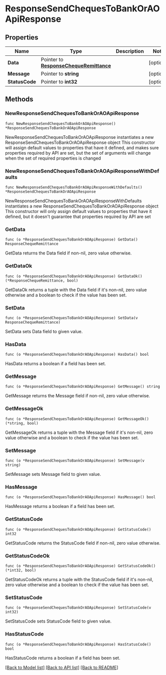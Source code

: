 # ResponseSendChequesToBankOrAOApiResponse

## Properties

Name | Type | Description | Notes
------------ | ------------- | ------------- | -------------
**Data** | Pointer to [**ResponseChequeRemittance**](ResponseChequeRemittance.md) |  | [optional] 
**Message** | Pointer to **string** |  | [optional] 
**StatusCode** | Pointer to **int32** |  | [optional] 

## Methods

### NewResponseSendChequesToBankOrAOApiResponse

`func NewResponseSendChequesToBankOrAOApiResponse() *ResponseSendChequesToBankOrAOApiResponse`

NewResponseSendChequesToBankOrAOApiResponse instantiates a new ResponseSendChequesToBankOrAOApiResponse object
This constructor will assign default values to properties that have it defined,
and makes sure properties required by API are set, but the set of arguments
will change when the set of required properties is changed

### NewResponseSendChequesToBankOrAOApiResponseWithDefaults

`func NewResponseSendChequesToBankOrAOApiResponseWithDefaults() *ResponseSendChequesToBankOrAOApiResponse`

NewResponseSendChequesToBankOrAOApiResponseWithDefaults instantiates a new ResponseSendChequesToBankOrAOApiResponse object
This constructor will only assign default values to properties that have it defined,
but it doesn't guarantee that properties required by API are set

### GetData

`func (o *ResponseSendChequesToBankOrAOApiResponse) GetData() ResponseChequeRemittance`

GetData returns the Data field if non-nil, zero value otherwise.

### GetDataOk

`func (o *ResponseSendChequesToBankOrAOApiResponse) GetDataOk() (*ResponseChequeRemittance, bool)`

GetDataOk returns a tuple with the Data field if it's non-nil, zero value otherwise
and a boolean to check if the value has been set.

### SetData

`func (o *ResponseSendChequesToBankOrAOApiResponse) SetData(v ResponseChequeRemittance)`

SetData sets Data field to given value.

### HasData

`func (o *ResponseSendChequesToBankOrAOApiResponse) HasData() bool`

HasData returns a boolean if a field has been set.

### GetMessage

`func (o *ResponseSendChequesToBankOrAOApiResponse) GetMessage() string`

GetMessage returns the Message field if non-nil, zero value otherwise.

### GetMessageOk

`func (o *ResponseSendChequesToBankOrAOApiResponse) GetMessageOk() (*string, bool)`

GetMessageOk returns a tuple with the Message field if it's non-nil, zero value otherwise
and a boolean to check if the value has been set.

### SetMessage

`func (o *ResponseSendChequesToBankOrAOApiResponse) SetMessage(v string)`

SetMessage sets Message field to given value.

### HasMessage

`func (o *ResponseSendChequesToBankOrAOApiResponse) HasMessage() bool`

HasMessage returns a boolean if a field has been set.

### GetStatusCode

`func (o *ResponseSendChequesToBankOrAOApiResponse) GetStatusCode() int32`

GetStatusCode returns the StatusCode field if non-nil, zero value otherwise.

### GetStatusCodeOk

`func (o *ResponseSendChequesToBankOrAOApiResponse) GetStatusCodeOk() (*int32, bool)`

GetStatusCodeOk returns a tuple with the StatusCode field if it's non-nil, zero value otherwise
and a boolean to check if the value has been set.

### SetStatusCode

`func (o *ResponseSendChequesToBankOrAOApiResponse) SetStatusCode(v int32)`

SetStatusCode sets StatusCode field to given value.

### HasStatusCode

`func (o *ResponseSendChequesToBankOrAOApiResponse) HasStatusCode() bool`

HasStatusCode returns a boolean if a field has been set.


[[Back to Model list]](../README.md#documentation-for-models) [[Back to API list]](../README.md#documentation-for-api-endpoints) [[Back to README]](../README.md)


